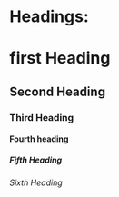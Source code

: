 # Headings:

# first Heading
## Second Heading
### Third Heading
#### Fourth heading
##### Fifth Heading
###### Sixth Heading
